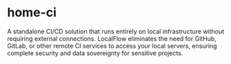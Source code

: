 # home-ci
A standalone CI/CD solution that runs entirely on local infrastructure without requiring external connections. LocalFlow eliminates the need for GitHub, GitLab, or other remote CI services to access your local servers, ensuring complete security and data sovereignty for sensitive projects.
